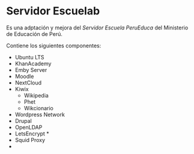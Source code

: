 # Servidor Escuelab

Es una adptación y mejora del *Servidor Escuela PeruEduca* del Ministerio de Educación de Perú.

Contiene los siguientes componentes:

- Ubuntu LTS
- KhanAcademy
- Emby Server
- Moodle
- NextCloud
- Kiwix
  - Wikipedia
  - Phet
  - Wikcionario
- Wordpress Network
- Drupal
- OpenLDAP
- LetsEncrypt *
- Squid Proxy
-
